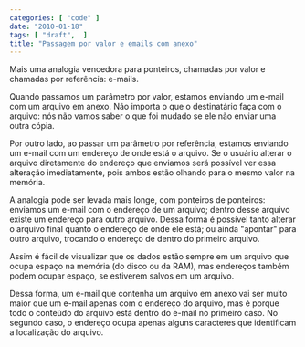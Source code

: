 ```yaml
---
categories: [ "code" ]
date: "2010-01-18"
tags: [ "draft",  ]
title: "Passagem por valor e emails com anexo"
---
```

Mais uma analogia vencedora para ponteiros, chamadas por valor e chamadas
por referência: e-mails.

Quando passamos um parâmetro por valor, estamos enviando um e-mail
com um arquivo em anexo. Não importa o que o destinatário faça com o
arquivo: nós não vamos saber o que foi mudado se ele não enviar uma
outra cópia.

Por outro lado, ao passar um parâmetro por referência, estamos enviando
um e-mail com um endereço de onde está o arquivo. Se o usuário alterar
o arquivo diretamente do endereço que enviamos será possível ver essa
alteração imediatamente, pois ambos estão olhando para o mesmo valor
na memória.

A analogia pode ser levada mais longe, com ponteiros de ponteiros:
enviamos um e-mail com o endereço de um arquivo; dentro desse arquivo
existe um endereço para outro arquivo. Dessa forma é possível tanto
alterar o arquivo final quanto o endereço de onde ele está; ou ainda
"apontar" para outro arquivo, trocando o endereço de dentro do primeiro
arquivo.

Assim é fácil de visualizar que os dados estão sempre em um arquivo
que ocupa espaço na memória (do disco ou da RAM), mas endereços
também podem ocupar espaço, se estiverem salvos em um arquivo.

Dessa forma, um e-mail que contenha um arquivo em anexo vai ser muito
maior que um e-mail apenas com o endereço do arquivo, mas é porque
todo o conteúdo do arquivo está dentro do e-mail no primeiro caso. No
segundo caso, o endereço ocupa apenas alguns caracteres que identificam
a localização do arquivo.
